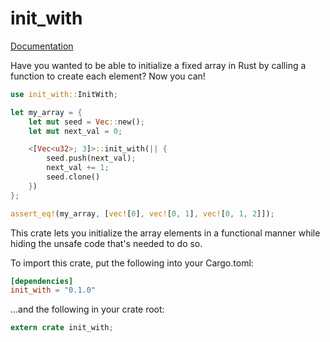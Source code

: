 # init\_with

[Documentation][]

[Documentation]: https://shiva.icesoldier.me/init_with/init_with/

Have you wanted to be able to initialize a fixed array in Rust by calling a function to create each
element? Now you can!

```rust
use init_with::InitWith;

let my_array = {
    let mut seed = Vec::new();
    let mut next_val = 0;

    <[Vec<u32>; 3]>::init_with(|| {
        seed.push(next_val);
        next_val += 1;
        seed.clone()
    })
};

assert_eq!(my_array, [vec![0], vec![0, 1], vec![0, 1, 2]]);
```

This crate lets you initialize the array elements in a functional manner while hiding the unsafe
code that's needed to do so.

To import this crate, put the following into your Cargo.toml:

```toml
[dependencies]
init_with = "0.1.0"
```

...and the following in your crate root:

```rust
extern crate init_with;
```
